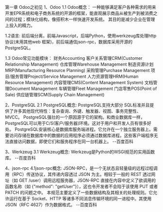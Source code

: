 第一章 Odoo之初见
1、Odoo
1.1 Odoo概念：
一种能够满足客户各种需求的用来开发EPR系统和电子商务系统的开源的框架，能直观展示商品从被生产到被消费之间的过程；模块化结构，像搭积木一样快速开发系统。
其目的是减少企业在管理上投入的精力。

1.2语言:
前后端分离，前端Javascript，后端Python，使用werkzeug库处理http协议(未用其他web 
框架)，前后端通信json-rpc，数据库采用开源的PostgreSQL。

1.3 Odoo常见功能模块： 
财务Accounting
客户关系管理CRM(Customer Relationship Management)
    仓库管理Warehouse Management
    制造资源计划MRP(Manufacturing Resource Planning)
    采购管理Purchase Management
    项目/服务管理Project/Service Management
    人力资源管理HRM(Human Resource Management)
    内容管理CMS(Content Management System)
    文档管理Document Management
    车辆管理Fleet Management
    门店零售POS(Point of Sale)
    供应链管理SCM(Supply Chain Management)

2、PostgreSQL
2.1 PostgreSQL概念:
PostgreSQL支持大部分 SQL标准并且提供了许多其他现代特性：复杂查询、外键、触发器、视图、事务完整性、MVCC。
PostgreSQL强壮的一个原因源于它的架构。和商业数据库一样，PostgreSQL可以用于C/S(客户/服务器)环境。这对于用户和开发人员有很多好处。
PostgreSQL安装核心是数据库服务端进程。它允许在一个独立服务器上。需要访问存储在数据库中的数据的应用程序必须通过数据库进程。这些客户端程序无法直接访问数据，即使它们和服务程序在同一台机器上。
--百度百科

3、Werkzeug
3.1 Werkzeug概念:
Werkzeug是Python的WSGI规范的实用函数库。
--百度百科

4、json-rpc
4.1json-rpc概念:
JSON-RPC，是一个无状态且轻量级的远程过程调用（RPC）传送协议，其传递内容透过 JSON 为主。相较于一般的 REST 透过网址（如 GET /user）调用远程服务器，JSON-RPC 直接在内容中定义了欲调用的函数名称（如 {"method": "getUser"}），这也令开发者不会陷于该使用 PUT 或者 PATCH 的问题之中。 本规范主要定义了一些数据结构及其相关的处理规则。它允许运行在基于 Socket、HTTP 等诸多不同消息传输环境的同一进程中。其使用 JSON（RFC 4627）作为数据格式。
--百度百科

